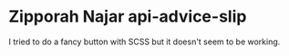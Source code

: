 # Zipporah Najar api-advice-slip

I tried to do a fancy button with SCSS but it doesn't seem to be working.
